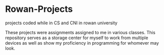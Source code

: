 # Rowan-Projects
projects coded while in CS and CNI in rowan university


These projects were assignments assigned to me in various classes. 
This repository serves as a storage center for myself to work from 
multiple devices as well as show my proficiency in programming for whomever may look.
